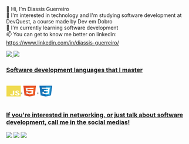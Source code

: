 👋 Hi, I’m Diassis Guerreiro <br>
👀 I'm interested in technology and I'm studying software development at DevQuest, a course made by Dev em Dobro <br>
🌱 I'm currently learning software development <br>
📫 You can get to know me better on linkedin: <a href="https://www.linkedin.com/in/diassis-guerreiro/" target="_blank">https://www.linkedin.com/in/diassis-guerreiro/</a> <br>

<div>
  <a href="https://github.com/guerreiro-diassis">
  <img height="180em" src="https://github-readme-stats.vercel.app/api?username=guerreiro-diassis&show_icons=true&theme=tokyonight&include_all_commits=true&count_private=true"/>
  <img height="180em" src="https://github-readme-stats.vercel.app/api/top-langs/?username=guerreiro-diassis&layout=compact&langs_count=6&theme=tokyonight"/>
</div>

### Software development languages that I master
<div style="display: inline_block"><br>
  <img align="center" alt="Js" height="30" width="40" src="https://raw.githubusercontent.com/devicons/devicon/master/icons/javascript/javascript-plain.svg">
  <img align="center" alt="HTML" height="30" width="40" src="https://raw.githubusercontent.com/devicons/devicon/master/icons/html5/html5-original.svg">
  <img align="center" alt="CSS" height="30" width="40" src="https://raw.githubusercontent.com/devicons/devicon/master/icons/css3/css3-original.svg">
</div>
<br>
 
### If you're interested in networking, or just talk about software development, call me in the social medias!
<div> 
  <a href="https://instagram.com/_di4ssis" target="_blank"><img src="https://img.shields.io/badge/-Instagram-%23E4405F?style=for-the-badge&logo=instagram&logoColor=white" target="_blank"></a>
  <a href = "mailto:guerreiro.diassis@gmail.com"><img src="https://img.shields.io/badge/-Gmail-%23333?style=for-the-badge&logo=gmail&logoColor=white" target="_blank"></a>
  <a href="https://www.linkedin.com/in/diassis-guerreiro" target="_blank"><img src="https://img.shields.io/badge/-LinkedIn-%230077B5?style=for-the-badge&logo=linkedin&logoColor=white" target="_blank"></a> 
 </div>
